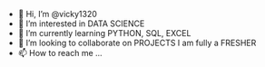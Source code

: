 - 👋 Hi, I’m @vicky1320
- 👀 I’m interested in DATA SCIENCE
- 🌱 I’m currently learning PYTHON, SQL, EXCEL
- 💞️ I’m looking to collaborate on PROJECTS I am fully a FRESHER
- 📫 How to reach me ...

<!---
vicky1320/vicky1320 is a ✨ special ✨ repository because its `README.md` (this file) appears on your GitHub profile.
You can click the Preview link to take a look at your changes.
--->
